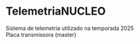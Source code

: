 # TelemetriaNUCLEO
Sistema de telemetria utilizado na temporada 2025 <br>
Placa transmissora (master)
